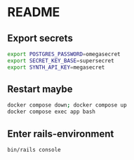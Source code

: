 # README

## Export secrets
```bash
export POSTGRES_PASSWORD=omegasecret
export SECRET_KEY_BASE=supersecret
export SYNTH_API_KEY=megasecret
```

## Restart maybe
```bash
docker compose down; docker compose up
docker compose exec app bash
```

## Enter rails-environment
```bash
bin/rails console
```
